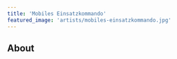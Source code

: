 ```yaml
---
title: 'Mobiles Einsatzkommando'
featured_image: 'artists/mobiles-einsatzkommando.jpg'
---
```


## About


